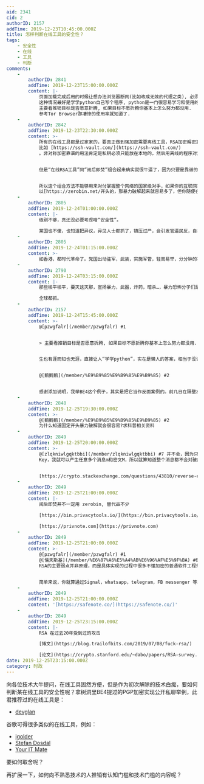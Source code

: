 ```yaml
---
aid: 2341
cid: 2
authorID: 2157
addTime: 2019-12-23T10:45:00.000Z
title: 怎样判断在线工具的安全性？
tags:
    - 安全性
    - 在线
    - 工具
    - 判断
comments:
    -
        authorID: 2841
        addTime: 2019-12-23T15:00:00.000Z
        content: |-
            页面加载完成后用的时候让想办法浏览器断网(比如改成无效的代理之类), 必须联网才能正常使用说明有数据要上传到服务器.  
            这种情况最好是学学python自己写个程序, python是一门很容易学习和使用的编程语言.  
            主要看推销目标是否愿意折腾, 如果目标不愿折腾你基本上怎么努力都没用.  
            参考Tor Browser那凄惨的使用率就知道了.
    -
        authorID: 2842
        addTime: 2019-12-23T22:30:00.000Z
        content: >-
            所有的在线工具都是过家家的，要真正做到强加密需要离线工具，RSA加密解密算法本身很简单，就是求幂或对数，懂原理的自己写都可以，github上也有很多开源项目，技术大牛可以找一些来分享
            比如 [https://ssh-vault.com/](https://ssh-vault.com/)
            。非对称加密靠谱的用法肯定是私钥必须只能放在本地的，然后用离线的程序对消息进行加密解密。


            但是“在线RSA工具”同“阅后即焚”组合起来确实就很牛逼了，因为只要是靠谱的“阅后即焚”，那黑客只能在你读取消息的时候监听并破解https这一条路获取你的消息了。所以你用这种方法的时候，还要在消息发送上做点文章，不要一开始就发送重要消息。比如你总共发送N条消息，其中大部分都是无关紧要的内容，只有两三条是重要的内容，那么只要黑客中间点开你的阅后即焚一次，你就知道不安全了。更高级的用法还可以把阅后即焚的内容加密，分成5次发送，中间只要丢一个就无法还原。


            所以这个组合方法不能够用来对付掌握整个网络的国家级对手，如果你的互联网本身被中间人攻击了，你收发的所有消息都被中间人看到那就没意义。最关键还是找到靠谱的阅后即焚网站。另外加密阅后即焚url的时候在前面随便打几个没意义的字母或汉字，加大暴力破解RSA的难度。因为如果我知道你的加密消息一定是
            以[https://zerobin.net/开头的，那暴力破解起来就容易多了，但你随便在前面加点文字那就很难了。](https://zerobin.net/%E5%BC%80%E5%A4%B4%E7%9A%84%EF%BC%8C%E9%82%A3%E6%9A%B4%E5%8A%9B%E7%A0%B4%E8%A7%A3%E8%B5%B7%E6%9D%A5%E5%B0%B1%E5%AE%B9%E6%98%93%E5%A4%9A%E4%BA%86%EF%BC%8C%E4%BD%86%E4%BD%A0%E9%9A%8F%E4%BE%BF%E5%9C%A8%E5%89%8D%E9%9D%A2%E5%8A%A0%E7%82%B9%E6%96%87%E5%AD%97%E9%82%A3%E5%B0%B1%E5%BE%88%E9%9A%BE%E4%BA%86%E3%80%82)
    -
        authorID: 2805
        addTime: 2019-12-24T01:00:00.000Z
        content: |-
            级别不够，真还没必要考虑啥“安全性”。

            黨国也不傻，也知道把异议，异见人士都抓了，镇压过严，会引发官逼民反，自己也会成了架上的烤猪。
    -
        authorID: 2805
        addTime: 2019-12-24T01:15:00.000Z
        content: >-
            如香港，都时代革命了。党国出动驻军，武装，实施军管，轻而易举，分分钟的事，但始终没动，保持克制，也说明包子黨还是有一定智商，狡猾，狡猾的。：)
    -
        authorID: 2790
        addTime: 2019-12-24T03:15:00.000Z
        content: |-
            那些核平核平，要灭这灭那，宣扬暴力，武器，炸药，暗杀…，暴力恐怖分子们是要注意安全性，最好躲在山洞里，如鼠。

            全球都抓。
    -
        authorID: 2157
        addTime: 2019-12-24T15:45:00.000Z
        content: >-
            @[pzwgfalr](/member/pzwgfalr) #1


            > 主要看推销目标是否愿意折腾, 如果目标不愿折腾你基本上怎么努力都没用.


            生也有涯而知也无涯，直接让人“学学python”，实在是懒人的答案，相当于没说嘛……如果要愿意折腾作为准入资格，可就太不适合用于政治了。


            @[鹅鹅鹅](/member/%E9%B9%85%E9%B9%85%E9%B9%85) #2


            感谢添加说明，我举BE4这个例子，其实是把它当作反面案例的。前几日在隔壁水区又看见二位冤家打架，有一些物是人非的感慨，又想起此君推广技术失败的事情。一方面，场景不合适，在那样的context下，我不可能接受私聊的请求。一方面，也就是本楼主楼提到的，技术白痴无法判断一个陌生工具的安全性。另一方面，即使场景合适、双方互信，技术门槛本身也是一个确实存在的问题。在连登和品葱看到港人集思广益时，总会有人不断提出，要降低技术门槛。如果想要达到一定的普及度，降低门槛是非常重要的原则。
    -
        authorID: 2848
        addTime: 2019-12-25T19:30:00.000Z
        content: >-
            @[鹅鹅鹅](/member/%E9%B9%85%E9%B9%85%E9%B9%85) #2
            为什么知道固定开头暴力破解就会很容易?求科普相关资料
    -
        authorID: 2849
        addTime: 2019-12-25T20:00:00.000Z
        content: >-
            @[zlqkniwlgqktbbi](/member/zlqkniwlgqktbbi) #7 并不会，因为只要有你的Public
            Key，我就可以产生任意多个消息m和密文M，所以就算知道整个消息都不会对破解有任何帮助


            [https://crypto.stackexchange.com/questions/43810/reverse-engineering-secret-key-in-rsa-encryption-with-the-help-of-signature](https://crypto.stackexchange.com/questions/43810/reverse-engineering-secret-key-in-rsa-encryption-with-the-help-of-signature)
    -
        authorID: 2849
        addTime: 2019-12-25T21:00:00.000Z
        content: |-
            阅后即焚并不一定用 zerobin, 替代品不少

            [https://bin.privacytools.io/](https://bin.privacytools.io/)

            [https://privnote.com](https://privnote.com)
    -
        authorID: 2849
        addTime: 2019-12-25T21:00:00.000Z
        content: >-
            @[pzwgfalr](/member/pzwgfalr) #1
            @[懦夫斯基](/member/%E6%87%A6%E5%A4%AB%E6%96%AF%E5%9F%BA) #6
            RSA的主要弱点并非原理，而是具体实现的过程中很多不懂加密的普通软件工程师为了省事而在参数选择等实现过程中留下重大隐患。


            简单来说，你就算通过Signal，whatsapp，telegram，FB messenger 等发送阅后即焚的链接安全性都很高。
    -
        authorID: 2849
        addTime: 2019-12-25T21:00:00.000Z
        content: '[https://safenote.co/](https://safenote.co/)'
    -
        authorID: 2849
        addTime: 2019-12-25T23:15:00.000Z
        content: |-
            RSA 在过去20年受到过的攻击

            [博文](https://blog.trailofbits.com/2019/07/08/fuck-rsa/)

            [论文](https://crypto.stanford.edu/~dabo/papers/RSA-survey.pdf)
date: 2019-12-25T23:15:00.000Z
category: 时政
---
```


向各位技术大牛提问，在线工具固然方便，但是作为初次解除的技术白痴，要如何判断某在线工具的安全性呢？拿树洞里BE4提过的PGP加密实现公开私聊举例，此君推荐过的在线工具是：

*   [devglan](https://www.devglan.com/online-tools/rsa-encryption-decryption)

谷歌可得很多类似的在线工具，例如：

*   [igolder](https://www.igolder.com/PGP/generate-key/)
*   [Stefan Dosdal](https://sela.io/pgp-en/)
*   [Your IT Mate](https://youritmate.us/pgp/)

要如何取舍呢？

再扩展一下，如何向不熟悉技术的人推销有认知门槛和技术门槛的内容呢？
